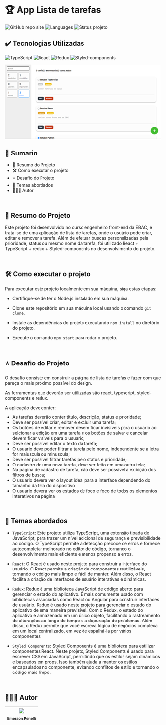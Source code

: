 # 🏆 App Lista de tarefas
![GitHub repo size](https://img.shields.io/github/repo-size/EmersonPenelli/To-Do-List-React?style=for-the-badge)
![Languages](https://img.shields.io/github/languages/count/EmersonPenelli/To-Do-List-React?style=for-the-badge)
![Status projeto](https://img.shields.io/badge/STATUS-CONCLUIDO-GREEN?style=for-the-badge)

## ✔️ Tecnologias Utilizadas
![TypeScript](https://img.shields.io/badge/TypeScript-007ACC?style=for-the-badge&logo=typescript&logoColor=white)
![React](https://img.shields.io/badge/React-20232A?style=for-the-badge&logo=react&logoColor=61DAFB)
![Redux](https://img.shields.io/badge/Redux-593D88?style=for-the-badge&logo=redux&logoColor=white)
![Styled-components](https://img.shields.io/badge/styled--components-DB7093?style=for-the-badge&logo=styled-components&logoColor=white)

<img src="./src/assets/screenshot.jpg" alt="screenshot da aplicação">

<br>

## 📎 Sumario

- 📌 Resumo do Projeto
- 🛠️ Como executar o projeto
- ⭐ Desafio do Projeto
- 📂 Temas abordados
- 🙋🏻‍♂️ Autor

<br>

## 📌 Resumo do Projeto
Este projeto foi desenvolvido no curso engenheiro front-end da EBAC, e trata-se de uma aplicação de lista de tarefas, onde o usuário pode criar, editar e remover a tarefa. Além de efetuar buscas personalizadas pela prioridade, status ou mesmo nome da tarefa, foi utilizado React + TypeScript + redux + Styled-components no desenvolvimento do projeto.

<br>

## 🛠️ Como executar o projeto
Para executar este projeto localmente em sua máquina, siga estas etapas:

- Certifique-se de ter o Node.js instalado em sua máquina.

- Clone este repositório em sua máquina local usando o comando ``git clone``.

- Instale as dependências do projeto executando ``npm install`` no diretório do projeto.

- Execute o comando ``npm start`` para rodar o projeto.

<br>

## ⭐ Desafio do Projeto
O desafio consiste em construir a página de lista de tarefas e fazer com que pareça o mais próximo possível do design.

As ferramentas que deverão ser utilizadas são react, typescript, styled-components e redux.

A aplicação deve conter:

- As tarefas deverão conter titulo, descrição, status e prioridade;
- Deve ser possível criar, editar e excluir uma tarefa;
- Os botões de editar e remover devem ficar invisiveis para o usuario ao selcionar a edição em uma tarefa e os botões de salvar e cancelar devem ficar visiveis para o usuario;
- Deve ser possível editar o texto da tarefa;
- O usuario deve poder filtrar a tarefa pelo nome, independente se a letra for maiuscula ou minuscula;
- Deve ser possivel filtrar tarefas pelo status e prioridade;
- O cadastro de uma nova tarefa, deve ser feito em uma outra tela;
- Na pagina de cadastro de tarefa, não deve ser possível a exibição dos filtros de busca;
- O usuario devera ver o layout ideal para a interface dependendo do tamanho da tela do dispositivo
- O usuario devera ver os estados de foco e foco de todos os elementos interativos na página


<br>

## 📂 Temas abordados
- ``TypeScript``: Este projeto utiliza TypeScript, uma extensão tipada de JavaScript, para trazer um nível adicional de segurança e previsibilidade ao código. O TypeScript permite a detecção precoce de erros e fornece autocompletar melhorado no editor de código, tornando o desenvolvimento mais eficiente e menos propenso a erros.

- ``React``: O React é usado neste projeto para construir a interface do usuário. O React permite a criação de componentes reutilizáveis, tornando o código mais limpo e fácil de manter. Além disso, o React facilita a criação de interfaces de usuário interativas e dinâmicas.

- ``Redux``: Redux é uma biblioteca JavaScript de código aberto para gerenciar o estado do aplicativo. É mais comumente usado com bibliotecas associadas como React ou Angular para construir interfaces de usuário. Redux é usado neste projeto para gerenciar o estado do aplicativo de uma maneira previsível. Com o Redux, o estado do aplicativo é armazenado em um único objeto, facilitando o rastreamento de alterações ao longo do tempo e a depuração de problemas. Além disso, o Redux permite que você escreva lógica de negócios complexa em um local centralizado, em vez de espalhá-la por vários componentes.

- ``Styled Components``: Styled Components é uma biblioteca para estilizar componentes React. Neste projeto, Styled Components é usado para escrever CSS em JavaScript, permitindo que os estilos sejam dinâmicos e baseados em props. Isso também ajuda a manter os estilos encapsulados no componente, evitando conflitos de estilo e tornando o código mais limpo.

<br>

## 🙋🏻‍♂️ Autor

| [<img src="https://avatars.githubusercontent.com/u/132641090?v=4" width=115><br><sub>Emerson Penelli</sub>](https://github.com/EmersonPenelli) |
| :---: |
